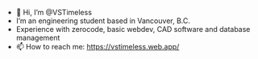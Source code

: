 - 👋 Hi, I’m @VSTimeless
- I’m an engineering student based in Vancouver, B.C.
- Experience with zerocode, basic webdev, CAD software and database management 
- 📫 How to reach me: https://vstimeless.web.app/

<!---
VSTimeless/VSTimeless is a ✨ special ✨ repository because its `README.md` (this file) appears on your GitHub profile.
You can click the Preview link to take a look at your changes.
--->
